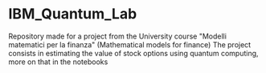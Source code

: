 # IBM_Quantum_Lab

Repository made for a project from the University course "Modelli matematici per la finanza" (Mathematical models for finance)
The project consists in estimating the value of stock options using quantum computing, more on that in the notebooks
